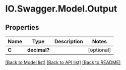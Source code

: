 # IO.Swagger.Model.Output
## Properties

Name | Type | Description | Notes
------------ | ------------- | ------------- | -------------
**C** | **decimal?** |  | [optional] 

[[Back to Model list]](../README.md#documentation-for-models) [[Back to API list]](../README.md#documentation-for-api-endpoints) [[Back to README]](../README.md)

